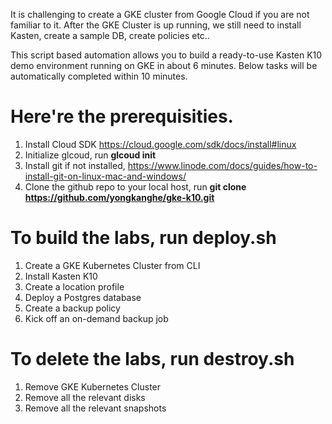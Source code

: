 It is challenging to create a GKE cluster from Google Cloud if you are not familiar to it. After the GKE Cluster is up running, we still need to install Kasten, create a sample DB, create policies etc.. 

This script based automation allows you to build a ready-to-use Kasten K10 demo environment running on GKE in about 6 minutes. Below tasks will be automatically completed within 10 minutes.

# Here're the prerequisities.
1. Install Cloud SDK https://cloud.google.com/sdk/docs/install#linux
2. Initialize glcoud, run **glcoud init**
3. Install git if not installed, https://www.linode.com/docs/guides/how-to-install-git-on-linux-mac-and-windows/
4. Clone the github repo to your local host, run **git clone https://github.com/yongkanghe/gke-k10.git**

# To build the labs, run **deploy.sh**
1. Create a GKE Kubernetes Cluster from CLI
2. Install Kasten K10
3. Create a location profile
4. Deploy a Postgres database
5. Create a backup policy
6. Kick off an on-demand backup job

# To delete the labs, run **destroy.sh**
1. Remove GKE Kubernetes Cluster
2. Remove all the relevant disks
3. Remove all the relevant snapshots

